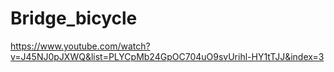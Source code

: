 # Bridge_bicycle
https://www.youtube.com/watch?v=J45NJ0pJXWQ&list=PLYCpMb24GpOC704uO9svUrihl-HY1tTJJ&index=3
